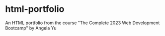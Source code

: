 # html-portfolio
An HTML portfolio from the course "The Complete 2023 Web Development Bootcamp" by Angela Yu
